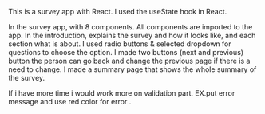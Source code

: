 This is a survey app with React.
I used the useState hook in React.

In the survey app, with 8 components. All components are imported to the app. 
In the introduction, explains the survey and how it looks like, and each section what is about. 
I used radio buttons & selected dropdown for questions to choose the option. 
I made two buttons (next and previous) button the person can go back and change the previous page if there is a need to change. 
I made a summary page that shows the whole summary of the survey. 

If i have more time i would work more on validation part. EX.put error message and use red color for error . 
